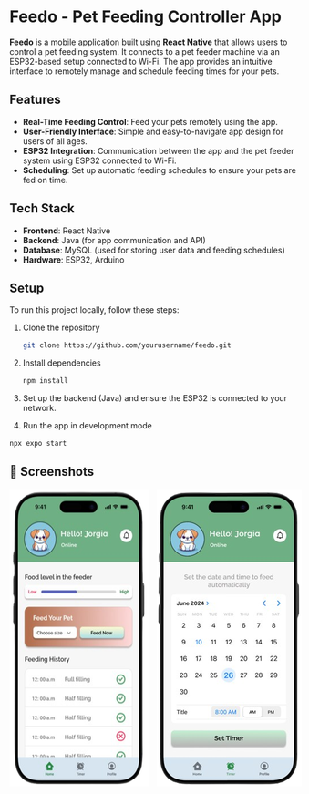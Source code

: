 # Feedo - Pet Feeding Controller App

**Feedo** is a mobile application built using **React Native** that allows users to control a pet feeding system. It connects to a pet feeder machine via an ESP32-based setup connected to Wi-Fi. The app provides an intuitive interface to remotely manage and schedule feeding times for your pets.

## Features

- **Real-Time Feeding Control**: Feed your pets remotely using the app.
- **User-Friendly Interface**: Simple and easy-to-navigate app design for users of all ages.
- **ESP32 Integration**: Communication between the app and the pet feeder system using ESP32 connected to Wi-Fi.
- **Scheduling**: Set up automatic feeding schedules to ensure your pets are fed on time.
  
## Tech Stack

- **Frontend**: React Native
- **Backend**: Java (for app communication and API)
- **Database**: MySQL (used for storing user data and feeding schedules)
- **Hardware**: ESP32, Arduino

## Setup

To run this project locally, follow these steps:

1. Clone the repository
   ```bash
   git clone https://github.com/yourusername/feedo.git
   ```
2. Install dependencies
   ```bash
   npm install
   ```
3. Set up the backend (Java) and ensure the ESP32 is connected to your network.

4. Run the app in development mode
  ```bash
  npx expo start
  ```

## 📸 Screenshots

<div style="display: flex;">
  <img src="ss/1.png" width="300" />&nbsp;&nbsp;&nbsp;
  <img src="ss/2.png" width="300" />
</div>


